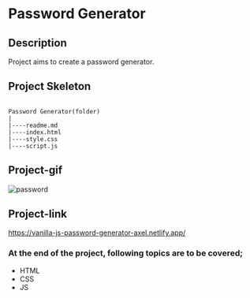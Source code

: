 # Password Generator
## Description
Project aims to create a 
password generator.
## Project Skeleton
```

Password Generator(folder)
|
|----readme.md                 
|----index.html  
|----style.css   
|----script.js
```
## Project-gif
![password](https://github.com/axel-ac/password-generator/assets/102467587/c287fba1-4e7e-4688-aaad-2f1b9999b1dc)
## Project-link
https://vanilla-js-password-generator-axel.netlify.app/
### At the end of the project, following topics are to be covered;
- HTML 
- CSS
- JS
